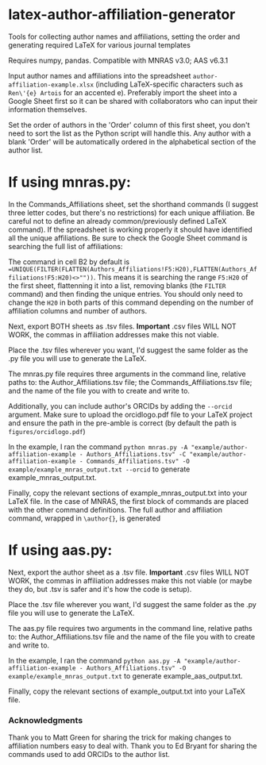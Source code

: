 # latex-author-affiliation-generator
Tools for collecting author names and affiliations, setting the order and generating required LaTeX for various journal templates

Requires numpy, pandas.
Compatible with MNRAS v3.0; AAS v6.3.1

Input author names and affiliations into the spreadsheet `author-affiliation-example.xlsx` (including LaTeX-specific characters such as `Ren\'{e} Artois` for an accented e). Preferably import the sheet into a Google Sheet first so it can be shared with collaborators who can input their information themselves.

Set the order of authors in the 'Order' column of this first sheet, you don't need to sort the list as the Python script will handle this.
Any author with a blank 'Order' will be automatically ordered in the alphabetical section of the author list.

# If using mnras.py:
In the Commands_Affiliations sheet, set the shorthand commands (I suggest three letter codes, but there's no restrictions) for each unique affiliation. Be careful not to define an already common/previously defined LaTeX command). If the spreadsheet is working properly it should have identified all the unique affiliations. Be sure to check the Google Sheet command is searching the full list of affiliations:

The command in cell B2 by default is `=UNIQUE(FILTER(FLATTEN(Authors_Affiliations!F5:H20),FLATTEN(Authors_Affiliations!F5:H20)<>""))`.
This means it is searching the range `F5:H20` of the first sheet, flattenning it into a list, removing blanks (the `FILTER` command) and then finding the unique entries. You should only need to change the `H20` in both parts of this command depending on the number of affiliation columns and number of authors.

Next, export BOTH sheets as .tsv files. **Important** .csv files WILL NOT WORK, the commas in affiliation addresses make this not viable.

Place the .tsv files wherever you want, I'd suggest the same folder as the .py file you will use to generate the LaTeX.

The mnras.py file requires three arguments in the command line, relative paths to: the Author_Affiliations.tsv file; the Commands_Affiliations.tsv file; and the name of the file you with to create and write to.

Additionally, you can include author's ORCIDs by adding the `--orcid` argument. Make sure to upload the orcidlogo.pdf file to your LaTeX project and ensure the path in the pre-amble is correct (by default the path is `figures/orcidlogo.pdf`)

In the example, I ran the command `python mnras.py -A "example/author-affiliation-example - Authors_Affiliations.tsv" -C "example/author-affiliation-example - Commands_Affiliations.tsv" -O example/example_mnras_output.txt --orcid` to generate example_mnras_output.txt.

Finally, copy the relevant sections of example_mnras_output.txt into your LaTeX file. In the case of MNRAS, the first block of commands are placed with the other command definitions. The full author and affiliation command, wrapped in `\author{}`, is generated

# If using aas.py:
Next, export the author sheet as a .tsv file. **Important** .csv files WILL NOT WORK, the commas in affiliation addresses make this not viable (or maybe they do, but .tsv is safer and it's how the code is setup).

Place the .tsv file wherever you want, I'd suggest the same folder as the .py file you will use to generate the LaTeX.

The aas.py file requires two arguments in the command line, relative paths to: the Author_Affiliations.tsv file and the name of the file you with to create and write to.

In the example, I ran the command `python aas.py -A "example/author-affiliation-example - Authors_Affiliations.tsv" -O example/example_mnras_output.txt` to generate example_aas_output.txt.

Finally, copy the relevant sections of example_output.txt into your LaTeX file.



### Acknowledgments
Thank you to Matt Green for sharing the trick for making changes to affiliation numbers easy to deal with.
Thank you to Ed Bryant for sharing the commands used to add ORCIDs to the author list.
